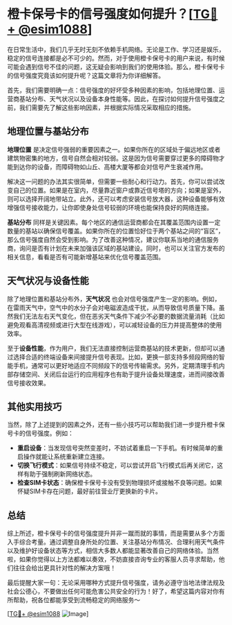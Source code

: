 # 橙卡保号卡的信号强度如何提升？[[TG💪+ @esim1088](https://t.me/s/esim1088)]

在日常生活中，我们几乎无时无刻不依赖手机网络。无论是工作、学习还是娱乐，稳定的信号连接都是必不可少的。然而，对于使用橙卡保号卡的用户来说，有时候可能会遇到信号不佳的问题，这无疑会影响到我们的使用体验。那么，橙卡保号卡的信号强度究竟该如何提升呢？这篇文章将为你详细解答。

首先，我们需要明确一点：信号强度的好坏受多种因素的影响，包括地理位置、运营商基站分布、天气状况以及设备本身性能等。因此，在探讨如何提升信号强度之前，我们需要先了解这些影响因素，并根据实际情况采取相应的措施。

## 地理位置与基站分布

**地理位置** 是决定信号强弱的重要因素之一。如果你所在的区域处于偏远地区或者建筑物密集的地方，信号自然会相对较弱。这是因为信号需要穿过更多的障碍物才能到达你的设备，而障碍物如山丘、高楼大厦等都会对信号产生衰减作用。

解决这一问题的办法其实很简单，但需要一些耐心和行动力。首先，你可以尝试改变自己的位置。如果是在室内，尽量靠近窗户或靠近信号塔的方向；如果是室外，则可以选择开阔地带站立。此外，还可以考虑安装信号放大器，这种设备能够有效增强信号接收能力，让你即使身处信号较弱的环境也能保持良好的网络连接。

**基站分布** 同样是关键因素。每个地区的通信运营商都会在其覆盖范围内设置一定数量的基站以确保信号覆盖。如果你所在的位置恰好位于两个基站之间的“盲区”，那么信号强度自然会受到影响。为了改善这种情况，建议你联系当地的通信服务商，询问是否有计划在未来加强该区域的基站建设。同时，也可以关注官方发布的相关信息，看看是否有可能新增基站来优化信号覆盖范围。

## 天气状况与设备性能

除了地理位置和基站分布外，**天气状况** 也会对信号强度产生一定的影响。例如，在雷雨天气中，空气中的水分子会对电磁波造成干扰，从而导致信号质量下降。虽然我们无法左右天气变化，但在恶劣天气条件下减少不必要的数据流量消耗（比如避免观看高清视频或进行大型在线游戏），可以减轻设备的压力并提高整体的使用效率。

至于**设备性能**，作为用户，我们无法直接控制运营商基站的技术更新，但却可以通过选择合适的终端设备来间接提升信号表现。比如，更换一部支持多频段网络的智能手机，通常可以更好地适应不同频段下的信号传输需求。另外，定期清理手机内部存储空间、关闭后台运行的应用程序也有助于提升设备处理速度，进而间接改善信号接收效果。

## 其他实用技巧

当然，除了上述提到的因素之外，还有一些小技巧可以帮助我们进一步提升橙卡保号卡的信号强度。例如：

- **重启设备**：当发现信号突然变差时，不妨试着重启一下手机。有时候简单的重启操作就能让系统重新建立连接。
- **切换飞行模式**：如果信号持续不稳定，可以尝试开启飞行模式后再关闭它，这样有助于强制刷新网络状态。
- **检查SIM卡状态**：确保橙卡保号卡没有受到物理损坏或接触不良等问题。如果怀疑SIM卡存在问题，最好前往营业厅更换新的卡片。

## 总结

综上所述，橙卡保号卡的信号强度提升并非一蹴而就的事情，而是需要从多个方面入手综合考量。通过调整自身所处的位置、关注基站分布情况、合理利用天气条件以及维护好设备状态等方式，相信大多数人都能显著改善自己的网络体验。当然啦，如果你觉得以上方法都难以奏效，不妨直接咨询专业的客服人员寻求帮助，他们往往会给出更具针对性的解决方案哦！

最后提醒大家一句：无论采用哪种方式提升信号强度，请务必遵守当地法律法规及社会公德心，不要做出任何可能危害公共安全的行为！好了，希望这篇内容对你有所帮助，祝各位都能享受到流畅稳定的网络服务～ 

[[TG💪+ @esim1088](https://t.me/s/esim1088) ![Image](https://i.postimg.cc/4NQfJmqS/Snipaste-2025-05-13-00-14-12.png)]